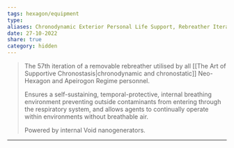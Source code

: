 ```yaml
---
tags: hexagon/equipment
type: 
aliases: Chronodynamic Exterior Personal Life Support, Rebreather Iteration 57
date: 27-10-2022
share: true
category: hidden
---
```


> The 57th iteration of a removable rebreather utilised by all [[The Art of Supportive Chronostasis|chronodynamic and chronostatic]] Neo-Hexagon and Apeirogon Regime personnel.
> 
> Ensures a self-sustaining, temporal-protective, internal breathing environment preventing outside contaminants from entering through the respiratory system, and allows agents to continually operate within environments without breathable air.
> 
> Powered by internal Void nanogenerators.
---

